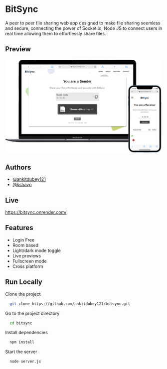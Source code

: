 # BitSync

A peer to peer file sharing web app designed to make file sharing seemless and secure, connecting the power of Socket.io, Node JS to connect users in real time allowing them to effortlessly share files.


## Preview

![App Screenshot](https://github.com/ankitdubey121/bitsync/blob/main/public/img/DEVICE_PICS.png?raw=true)


## Authors

- [@ankitdubey121](https://www.github.com/ankitdubey121)
- [@kshavp](https://www.github.com/kshavp)


## Live

https://bitsync.onrender.com/


## Features
- Login Free
- Room based
- Light/dark mode toggle
- Live previews
- Fullscreen mode
- Cross platform


## Run Locally

Clone the project

```bash
  git clone https://github.com/ankitdubey121/bitsync.git
```

Go to the project directory

```bash
  cd bitsync
```

Install dependencies

```bash
  npm install
```

Start the server

```bash
  node server.js
```

